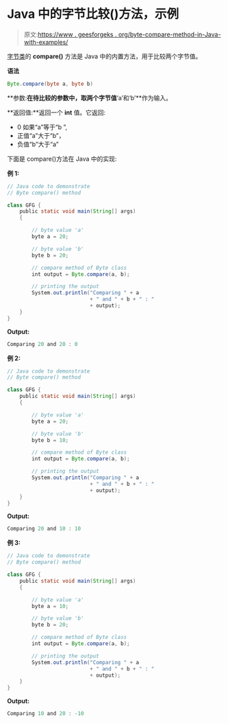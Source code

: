 # Java 中的字节比较()方法，示例

> 原文:[https://www . geesforgeks . org/byte-compare-method-in-Java-with-examples/](https://www.geeksforgeeks.org/byte-compare-method-in-java-with-examples/)

[字节类](https://www.geeksforgeeks.org/java-lang-byte-class-java/)的 **compare()** 方法是 Java 中的内置方法，用于比较两个字节值。

**语法**

```java
Byte.compare(byte a, byte b)
```

**参数:**在待比较的参数中，取两个字节值**‘a’和‘b’**作为输入。

**返回值:**返回一个 **int** 值。它返回:

*   0 如果“a”等于“b ”,
*   正值“a”大于“b”，
*   负值“b”大于“a”

下面是 compare()方法在 Java 中的实现:

**例 1:**

```java
// Java code to demonstrate
// Byte compare() method

class GFG {
    public static void main(String[] args)
    {

        // byte value 'a'
        byte a = 20;

        // byte value 'b'
        byte b = 20;

        // compare method of Byte class
        int output = Byte.compare(a, b);

        // printing the output
        System.out.println("Comparing " + a
                           + " and " + b + " : "
                           + output);
    }
}
```

**Output:**

```java
Comparing 20 and 20 : 0

```

**例 2:**

```java
// Java code to demonstrate
// Byte compare() method

class GFG {
    public static void main(String[] args)
    {

        // byte value 'a'
        byte a = 20;

        // byte value 'b'
        byte b = 10;

        // compare method of Byte class
        int output = Byte.compare(a, b);

        // printing the output
        System.out.println("Comparing " + a
                           + " and " + b + " : "
                           + output);
    }
}
```

**Output:**

```java
Comparing 20 and 10 : 10

```

**例 3:**

```java
// Java code to demonstrate
// Byte compare() method

class GFG {
    public static void main(String[] args)
    {

        // byte value 'a'
        byte a = 10;

        // byte value 'b'
        byte b = 20;

        // compare method of Byte class
        int output = Byte.compare(a, b);

        // printing the output
        System.out.println("Comparing " + a
                           + " and " + b + " : "
                           + output);
    }
}
```

**Output:**

```java
Comparing 10 and 20 : -10

```